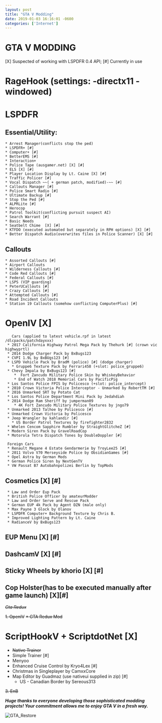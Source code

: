 ```yaml
---
layout: post 
title: "GTA V Modding" 
date: 2019-01-03 16:16:01 -0600 
categories: ['Internet'] 
--- 
```


# GTA V MODDING

[X] Suspected of working with LSPDFR 0.4 API;
[#] Currently in use

# RageHook (settings: -directx11 -windowed)
# LSPDFR
   ## Essential/Utility:
    * Arrest Manager(conflicts stop the ped)
    * LSPDFR+ [#]
    * Computer+ [#]
    * BetterEMS [#]
    * Interaction+
    * Police Tape (ausgamer.net) [X] [#]
    * ELS [X] [#]
    * Player Location Display by Lt. Caine [X] [#]
    * Traffic Policer [#]
    * Vocal Dispatch ~~( + german patch, modified)-~~ [#]
    * Callouts Manager [#]
    * Police Smart Radio [#]
    * Ultimate Backup [#]
    * Stop the Ped [#]
    * ALPRLite [#]
    * Herocop
    * Patrol Toolkit(conflicting pursuit suspect AI)
    * Search Warrant [#]
    * Basic Needs 
    * Seatbelt Chime  [X] [#]
    * KTFDO (executed automated but separately in RPH options) [X] [#]
    * Better Dispatch Audio(overwrites files in Police Scanner) [X] [#]
    
 ## Callouts
    * Assorted Callouts [#]
    * Airport Callouts
    * Wilderness Callouts [#]
    * Code Red Callouts [#]
    * Federal Callouts [#]
    * LSPS (VIP guarding)
    * PeterUCallouts [#]
    * Crazy Callouts [#]
    * Attempted Callouts [#]
    * Road Incident Callouts  
    * Station 19 Callouts (somehow conflicting ComputerPlus) [#]
    
 # OpenIV [X]
   
       Cars (applied to latest vehicle.rpf in latest /dlcpacks/patchdayxxx)
     * 2017 California Highway Patrol Mega Pack by Thehurk [#] (crown vic highwyprtl)
     * 2014 Dodge Charger Pack by BxBugs123
     * CVPI 1.9L by BxBUgs123 [#]
     * LSPD Vehicle Pack by BradM (police) [#] (dodge charger)
       * Gruppe6 Texture Pack by Ferrari458 (+slot: police_gruppe6)
     * Chevy Impala by BxBugs123 [#]
        *  Fort Zancudo Military Police Skin by WhiskeyBehavior
        * End of Watch 2018 Memorial Cars by PacificPig
     * Los Santos Police FPIS by Policesco (+slot: police_intercept)
     * 2010 Crown Victoria Police Interceptor - Unmarked by RobertTM [#]
     * 2016 Unmarked SRT by Potato Cat 
     * Los Santos Police Department Mini Pack by Jedahdiah 
     * 2014 Dodge Ram Sheriff by jumperman09
        * 4K Fort Zancudo Military Police Textures by jngo79
     * Unmarked 2013 Talhoe by Policesco [#]
     * Unmarked Crown Victoria by Policesco 
     * Jeep Wrangler by kahlandir [#]
       * US Border Patrol Textures by firefighter2832
     * Whelen Cencom Sapphire Rumbler by StraightGlitcheZ [#]
     * Modern Siren Pack by GravelRoadCop
     * Motorola Tetra Dispatch Tones by DoubleDoppler [#]
     
     Foreign Cars
     * Renault Megane 4 Estate Gendarmerie by TroyLee25 [#]
     * 2011 Volvo V70 Merseyside Police by ObsidianGames [#]
     * Opel Astra by German Mods 
     * German Police Siren by NextGenTV
     * VW Passat B7 Autobahnpolizei Berlin by TopMods 
     
   
## Cosmetics [X] [#]
     * Law and Order Eup Pack
     * British Police Officer by amateurModder
     * Law and Order Serve and Rescue Pack
     * German EUP 4k Pack by Agent DZN (male only)
     * Max Payne 3 Glock by Olanov
     * LSPDFR Computer+ Background Texture by Chris B.
     * Improved Lighting Pattern by Lt. Caine
     * RadianceV by BxBugs123

## EUP Menu [X] [#]

## DashcamV [X] [#]

## Sticky Wheels by khorio [X] [#]

## Cop Holster(has to be executed manually after game launch) [X][#]


~~_Gta Redux_~~
 
~~1. OpenIV~~
   ~~* GTA Redux Mod~~
 
 # ScriptHookV + ScriptdotNet [X]
   * ~~Native Trainer~~
   * Simple Trainer [#]
   * Menyoo
   * Enhanced Cruise Control by Kryo4Lex [#]
   * Christmas in Singleplayer by CamxxCore
   * Map Editor by Guadmaz (use nativeui supplied in zip) [#]
     * US - Canadian Border by Sereous313
 
 ~~3. EnB~~
   
 ___Huge thanks to everyone developing those sophisticated modding projects! Your commitment allows me to enjoy GTA V in a fresh way.___
 
 
 ![GTA_Restore](https://worstaim.eu/images/clean_gta_folder_full.png)
